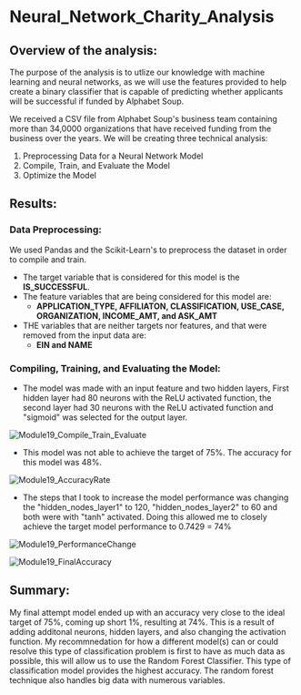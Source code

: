 # Neural_Network_Charity_Analysis

## Overview of the analysis:
The purpose of the analysis is to utlize our knowledge with machine learning and neural networks, as we will use the features provided to help create a binary classifier that is capable of predicting whether applicants will be successful if funded by Alphabet Soup. 

We received a CSV file from Alphabet Soup's business team containing more than 34,0000 organizations that have received funding from the business over the years. We will be creating three technical analysis:

1. Preprocessing Data for a Neural Network Model
2. Compile, Train, and Evaluate the Model
3. Optimize the Model

## Results:

### Data Preprocessing:
We used Pandas and the Scikit-Learn's to preprocess the dataset in order to compile and train.

- The target variable that is considered for this model is the **IS_SUCCESSFUL**.
- The feature variables that are being considered for this model are:
  - **APPLICATION_TYPE, AFFILIATON, CLASSIFICATION, USE_CASE, ORGANIZATION, INCOME_AMT, and ASK_AMT**
- THE variables that are neither targets nor features, and that were removed from the input data are:
  - **EIN and NAME**

### Compiling, Training, and Evaluating the Model:

- The model was made with an input feature and two hidden layers, First hidden layer had 80 neurons with the ReLU activated function, the second layer had 30 neurons with the ReLU activated function and "sigmoid" was selected for the output layer.

![Module19_Compile_Train_Evaluate](https://user-images.githubusercontent.com/83566868/133007344-d29331b7-9c36-4c94-a11e-aeeabdaf75fa.png)

- This model was not able to achieve the target of 75%. The accuracy for this model was 48%. 

![Module19_AccuracyRate](https://user-images.githubusercontent.com/83566868/133007358-e0ff978a-4a0e-443e-9539-c117eb2ef9cd.png)

- The steps that I took to increase the model performance was changing the "hidden_nodes_layer1" to 120, "hidden_nodes_layer2" to 60 and both were with "tanh" activated. Doing this allowed me to closely achieve the target model performance to 0.7429 = 74%

![Module19_PerformanceChange](https://user-images.githubusercontent.com/83566868/133007370-228c1533-d9b4-436a-add0-692a03507091.png)

![Module19_FinalAccuracy](https://user-images.githubusercontent.com/83566868/133007380-0a614a98-7f3c-4f94-bfc3-c068ba643fab.png)

## Summary:
My final attempt model ended up with an accuracy very close to the ideal target of 75%, coming up short 1%, resulting at 74%. This is a result of adding additonal neurons, hidden layers, and also changing the activation function. My recommnedation for how a different model(s) can or could resolve this type of classification problem is first to have as much data as possible, this will allow us to use the Random Forest Classifier. This type of classification model provides the highest accuracy. The random forest technique also handles big data with numerous variables. 
